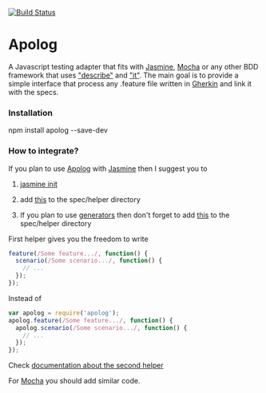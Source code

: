 [![Build Status](https://travis-ci.org/rianby64/apolog.svg?branch=master)](https://travis-ci.org/rianby64/apolog)
# Apolog

A Javascript testing adapter that fits with [Jasmine](https://github.com/jasmine/jasmine), [Mocha](https://github.com/mochajs/mocha) or any other BDD framework that uses ["describe"](http://jasmine.github.io/2.4/introduction.html) and ["it"](http://jasmine.github.io/2.4/introduction.html).
The main goal is to provide a simple interface that process any .feature file written in [Gherkin](https://github.com/cucumber/gherkin-javascript) and link it with the specs.


### Installation
npm install apolog --save-dev

### How to integrate?
If you plan to use [Apolog](https://github.com/rianby64/apolog) with [Jasmine](https://github.com/jasmine/jasmine-npm) then I suggest you to

1. [jasmine init](http://jasmine.github.io/2.4/node.html)

2. add [this](https://github.com/rianby64/apolog/blob/master/spec/helpers/apolog.js) to the spec/helper directory

3. If you plan to use [generators](https://developer.mozilla.org/en-US/docs/Web/JavaScript/Reference/Statements/function*) then don't forget to add [this](https://github.com/rianby64/apolog/blob/master/spec/helpers/jasmine-co.js) to the spec/helper directory

First helper gives you the freedom to write
```javascript
feature(/Some feature.../, function() {
  scenario(/Some scenario.../, function() {
    // ...
  });
});
```
Instead of
```javascript
var apolog = require('apolog');
apolog.feature(/Some feature.../, function() {
  apolog.scenario(/Some scenario.../, function() {
    // ...
  });
});
```
Check [documentation about the second helper](https://github.com/gradecam/jasmine-co) 

For [Mocha](https://github.com/mochajs/mocha) you should add similar code.
